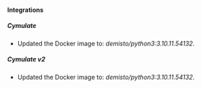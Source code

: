 #### Integrations
##### Cymulate
- Updated the Docker image to: *demisto/python3:3.10.11.54132*.
##### Cymulate v2
- Updated the Docker image to: *demisto/python3:3.10.11.54132*.
